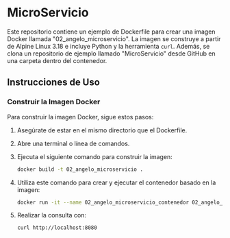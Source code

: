 # MicroServicio

Este repositorio contiene un ejemplo de Dockerfile para crear una imagen Docker llamada "02_angelo_microservicio". La imagen se construye a partir de Alpine Linux 3.18 e incluye Python y la herramienta `curl`. Además, se clona un repositorio de ejemplo llamado "MicroServicio" desde GitHub en una carpeta dentro del contenedor.

## Instrucciones de Uso

### Construir la Imagen Docker

Para construir la imagen Docker, sigue estos pasos:

1. Asegúrate de estar en el mismo directorio que el Dockerfile.

2. Abre una terminal o línea de comandos.

3. Ejecuta el siguiente comando para construir la imagen:

   ```bash
   docker build -t 02_angelo_microservicio .
   
4. Utiliza este comando para crear y ejecutar el contenedor basado en la imagen:

   ```bash
   docker run -it --name 02_angelo_microservicio_contenedor 02_angelo_microservicio
   
5. Realizar la consulta con:
   
   ```bash
   curl http://localhost:8080
